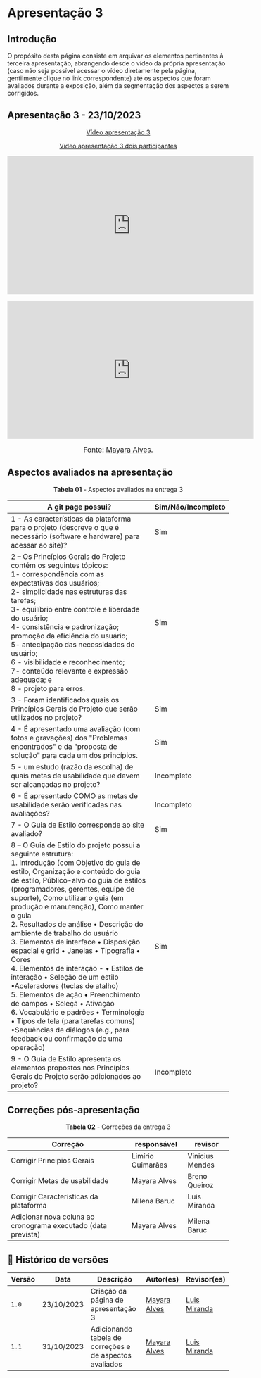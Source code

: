 # Apresentação 3

## Introdução

O propósito desta página consiste em arquivar os elementos pertinentes à terceira apresentação, abrangendo desde o vídeo da própria apresentação (caso não seja possível acessar o vídeo diretamente pela página, gentilmente clique no link correspondente) até os aspectos que foram avaliados durante a exposição, além da segmentação dos aspectos a serem corrigidos.

## Apresentação 3 - 23/10/2023

<p style="text-align: center"><a href="https://www.youtube.com/watch?v=dz-av970OOI" target="blanket">Vídeo apresentação 3</a></p>

<p style="text-align: center"><a href="https://youtu.be/LU8ZE9kT6Hc" target="blanket">Vídeo apresentação 3 dois participantes</a></p>

<p style="text-align: center"><iframe width="560" height="315" src="https://www.youtube.com/embed/dz-av970OOI?si=2MksbY-vipj9teNn" title="YouTube video player" frameborder="0" allow="accelerometer; autoplay; clipboard-write; encrypted-media; gyroscope; picture-in-picture; web-share" allowfullscreen></iframe></p>

<p style="text-align: center"><iframe width="560" height="315" src="https://www.youtube.com/embed/LU8ZE9kT6Hc?si=PASx9q8jQ2X26Dc1" title="YouTube video player" frameborder="0" allow="accelerometer; autoplay; clipboard-write; encrypted-media; gyroscope; picture-in-picture; web-share" allowfullscreen></iframe></p>

<font size="3"><p style="text-align: center">Fonte: [Mayara Alves](https://github/Mayara-tech).</p></font>

## Aspectos avaliados na apresentação

<p align="center"><b>Tabela 01</b> - Aspectos avaliados na entrega 3 </p>

A git page possui?  | Sim/Não/Incompleto
--------- | ------
1 - As características da plataforma para o projeto (descreve o que é necessário (software e hardware) para acessar ao site)? | Sim
2 –  Os Princípios Gerais do Projeto contém os seguintes tópicos:<br>1- correspondência com as expectativas dos usuários;<br>2- simplicidade nas estruturas das tarefas;<br>3- equilíbrio entre controle e liberdade do usuário;<br>4- consistência e padronização; promoção da eficiência do usuário;<br>5- antecipação das necessidades do usuário;<br>6 - visibilidade e reconhecimento;<br>7- conteúdo relevante e expressão adequada; e<br>8 - projeto para erros. | Sim
3 - Foram identificados quais os Princípios Gerais do Projeto que serão utilizados no projeto? | Sim
4 - É apresentado uma avaliação (com fotos e gravações) dos "Problemas encontrados" e da "proposta de solução" para cada um dos princípios. | Sim
5 - um estudo (razão da escolha) de quais metas de usabilidade que devem ser alcançadas no projeto? | Incompleto
6 - É apresentado COMO as metas de usabilidade serão verificadas nas avaliações?  | Incompleto
7 -  O Guia de Estilo corresponde ao site avaliado?  | Sim
8 – O Guia de Estilo do projeto possui a seguinte estrutura:<br> 1. Introdução (com Objetivo do guia de estilo, Organização e conteúdo do guia de estilo, Público-alvo do guia de estilos (programadores, gerentes, equipe de suporte), Como utilizar o guia (em produção e manutenção), Como manter o guia<br> 2. Resultados de análise • Descrição do ambiente de trabalho do usuário <br> 3. Elementos de interface • Disposição espacial e grid • Janelas • Tipografia • Cores <br> 4. Elementos de interação - • Estilos de interação • Seleção de um estilo •Aceleradores (teclas de atalho) <br> 5. Elementos de ação • Preenchimento de campos • Seleçã • Ativação<br> 6. Vocabulário e padrões • Terminologia • Tipos de tela (para tarefas comuns) •Sequências de diálogos (e.g., para feedback ou confirmação de uma operação) | Sim
9 - O Guia de Estilo apresenta os elementos propostos nos Princípios Gerais do Projeto serão adicionados ao projeto?| Incompleto

## Correções pós-apresentação
<p align="center"><b>Tabela 02</b> - Correções da entrega 3 </p>

Correção | responsável | revisor 
--------- | --------------- | ------
Corrigir Principios Gerais | Limírio Guimarães | Vinicius Mendes
Corrigir Metas de usabilidade| Mayara Alves | Breno Queiroz
Corrigir Caracteristicas da plataforma| Milena Baruc| Luis Miranda
Adicionar nova coluna ao cronograma executado (data prevista)| Mayara Alves| Milena Baruc

## 📑 Histórico de versões 

Versão  |   Data   | Descrição | Autor(es) | Revisor(es)
--------- | ------ | ------ | ---------- | ----------
`1.0` | 23/10/2023| Criação da página de apresentação 3 | [Mayara Alves](https://github.com/Mayara-tech) |[Luis Miranda](https://github.com/LuisMiranda10)|
`1.1` | 31/10/2023| Adicionando tabela de correções e de aspectos avaliados| [Mayara Alves](https://github.com/Mayara-tech) |[Luis Miranda](https://github.com/LuisMiranda10)|

